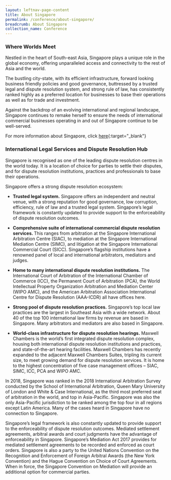 ```yaml
---
layout: leftnav-page-content
title: About Singapore
permalink: /conference/about-singapore/
breadcrumb: About Singapore
collection_name: Conference
---
```


### **Where Worlds Meet**

Nestled in the heart of South-east Asia, Singapore plays a unique role in the global economy, offering unparalleled access and connectivity to the rest of Asia and the world.

The bustling city-state, with its efficient infrastructure, forward looking business friendly policies and good governance, buttressed by a trusted legal and dispute resolution system, and strong rule of law, has consistently ranked highly as a preferred location for businesses to base their operations as well as for trade and investment.

Against the backdrop of an evolving international and regional landscape, Singapore continues to remake herself to ensure the needs of international commercial businesses operating in and out of Singapore continue to be well-served.

For more information about Singapore, click [here](http://www.visitsingapore.com/en/){:target="_blank"}

### **International Legal Services and Dispute Resolution Hub**

Singapore is recognised as one of the leading dispute resolution centres in the world today. It is a location of choice for parties to settle their disputes, and for dispute resolution institutions, practices and professionals to base their operations.

Singapore offers a strong dispute resolution ecosystem:

* <b>Trusted legal system.</b> Singapore offers an independent and neutral venue, with a strong reputation for good governance, low corruption, efficiency, rule of law and a trusted legal system. Singapore’s legal framework is constantly updated to provide support to the enforceability of dispute resolution outcomes.

* <b>Comprehensive suite of international commercial dispute resolution services. </b> This ranges from arbitration at the Singapore International Arbitration Centre (SIAC), to mediation at the Singapore International Mediation Centre (SIMC), and litigation at the Singapore International Commercial Court (SICC). Singapore’s flagship institutions have a renowned panel of local and international arbitrators, mediators and judges.

* <b>Home to many international dispute resolution institutions.</b> The International Court of Arbitration of the International Chamber of Commerce (ICC), the Permanent Court of Arbitration (PCA), the World Intellectual Property Organization Arbitration and Mediation Center (WIPO AMC), and the American Arbitration Association International Centre for Dispute Resolution (AAA-ICDR) all have offices here.

* <b>Strong pool of dispute resolution practices.</b> Singapore’s top local law practices are the largest in Southeast Asia with a wide network. About 40 of the top 100 international law firms by revenue are based in Singapore. Many arbitrators and mediators are also based in Singapore.

* <b>World-class infrastructure for dispute resolution hearings.</b> Maxwell Chambers is the world’s first integrated dispute resolution complex, housing both international dispute resolution institutions and practices, and state-of-the-art hearing facilities. Maxwell Chambers has recently expanded to the adjacent Maxwell Chambers Suites, tripling its current size, to meet growing demand for dispute resolution services. It is home to the highest concentration of five case management offices – SIAC, SIMC, ICC, PCA and WIPO AMC.


In 2018, Singapore was ranked in the 2018 International Arbitration Survey conducted by the School of International Arbitration, Queen Mary University of London and White & Case International, as the third most preferred seat of arbitration in the world, and top in Asia-Pacific. Singapore was also the only Asia-Pacific jurisdiction to be ranked among the top four in all regions except Latin America. Many of the cases heard in Singapore have no connection to Singapore.

Singapore’s legal framework is also constantly updated to provide support to the enforceability of dispute resolution outcomes. Mediated settlement agreements, arbitral awards and court judgments have the advantage of enforceability in Singapore. Singapore’s Mediation Act 2017 provides for mediated settlement agreements to be recorded and enforced as court orders. Singapore is also a party to the United Nations Convention on the Recognition and Enforcement of Foreign Arbitral Awards (the New York Convention) and the Hague Convention on Choice of Court Agreements. When in force, the Singapore Convention on Mediation will provide an additional option for commercial parties.
